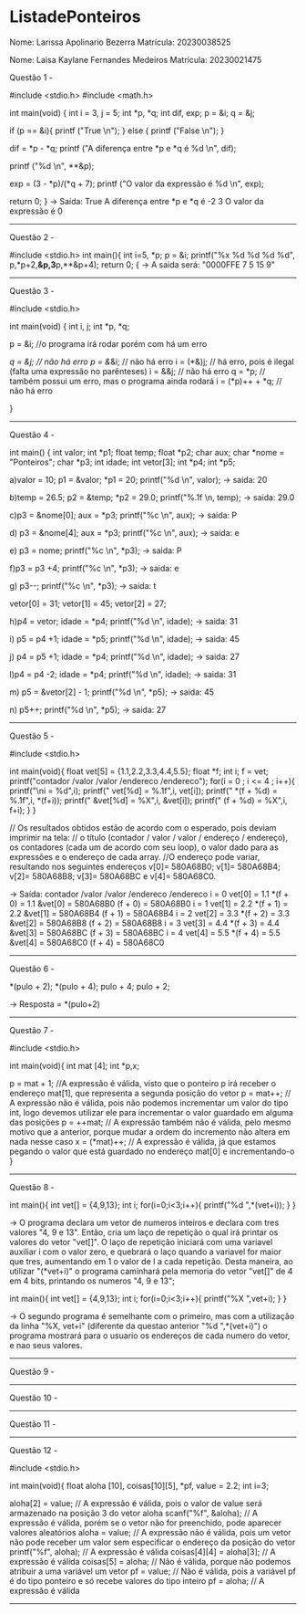 # ListadePonteiros

Nome: Larissa Apolinario Bezerra
Matrícula: 20230038525

Nome: Laisa Kaylane Fernandes Medeiros
Matrícula: 20230021475

Questão 1 -

#include <stdio.h>
#include <math.h>

int main(void) {
  int i = 3, j = 5;
  int *p, *q;
  int dif, exp;
  p = &i;
  q = &j;

  if (p == &i){
    printf ("True \n");
  }
  else {
    printf ("False \n");
  }

  dif = *p - *q;
  printf ("A diferença entre *p e *q é %d \n", dif);

  printf ("%d \n", **&p);

  exp = (3 - *p)/(*q + 7);
  printf ("O valor da expressão é %d \n", exp);

  return 0;
}
-> Saída:
True 
A diferença entre *p e *q é -2 
3 
O valor da expressão é 0

---------------------------------------------------------------------

Questão 2 -

#include <stdio.h>
int main(){ 
int i=5, *p;
p = &i;
printf("%x %d %d %d %d", p,*p+2,**&p,3**p,**&p+4); 
return 0;
{
-> A saida será: "0000FFE 7 5 15 9"

--------------------------------------------------------------------

Questão 3 -

#include <stdio.h>

int main(void) {
  int i, j;
  int *p, *q;
  
 p = &i; //o programa irá rodar porém com há um erro
 
  *q = &j; // não há erro
  p = &*&i; // não há erro
  i = (*&)j; // há erro, pois é ilegal (falta uma expressão no parênteses)
  i = &&j; // não há erro
  q = *p; // também possui um erro, mas o programa ainda rodará
  i = (*p)++ + *q; // não há erro
  
}

--------------------------------------------------------------------

Questão 4 -

int main() {
  int valor;
  int *p1;
  float temp;
  float *p2;
  char aux;
  char *nome = "Ponteiros";
  char *p3;
  int idade;
  int vetor[3];
  int *p4;
  int *p5;
  
a)valor = 10;
  p1 = &valor;
  *p1 = 20;
  printf("%d \n", valor); -> saida: 20

b)temp = 26.5;
  p2 = &temp;
  *p2 = 29.0;
  printf("%.1f \n, temp); -> saida: 29.0

c)p3 = &nome[0];
  aux = *p3;
  printf("%c \n", aux); -> saida: P

d)  p3 = &nome[4];
  aux = *p3;
  printf("%c \n", aux); -> saida: e

e) p3 = nome;
  printf("%c \n", *p3); -> saida: P

f)p3 = p3 +4;
  printf("%c \n", *p3); -> saida: e

g) p3--;
   printf("%c \n", *p3); -> saida: t

  vetor[0] = 31;
  vetor[1] = 45;
  vetor[2] = 27;

h)p4 = vetor;
  idade = *p4;
  printf("%d \n", idade); -> saida: 31

i) p5 = p4 +1;
  idade = *p5;
  printf("%d \n", idade); -> saida: 45

j) p4 = p5 +1;
  idade = *p4;
  printf("%d \n", idade); -> saida: 27

l)p4 = p4 -2;
  idade = *p4;
  printf("%d \n", idade); -> saida: 31

m) p5 = &vetor[2] - 1;
  printf("%d \n", *p5); -> saida: 45

n) p5++;
  printf("%d \n", *p5); -> saida: 27

--------------------------------------------------------------------

Questão 5 -

#include <stdio.h>

int main(void){
  float vet[5] = {1.1,2.2,3.3,4.4,5.5};
  float *f;
  int i;
  f = vet;
  printf("contador /valor /valor /endereco /endereco");
  for(i = 0 ; i <= 4 ; i++){
  printf("\ni = %d",i);
  printf(" vet[%d] = %.1f",i, vet[i]);
  printf(" *(f + %d) = %.1f",i, *(f+i));
  printf(" &vet[%d] = %X",i, &vet[i]);
  printf(" (f + %d) = %X",i, f+i);
  }
}

// Os resultados obtidos estão de acordo com o esperado, pois deviam imprimir na tela: 
// o título (contador / valor / valor / endereço / endereço), os contadores (cada um de acordo com seu loop), o valor dado para as expressões e o endereço de cada array.
//O endereço pode variar, resultando nos seguintes endereços v[0]= 580A68B0; v[1]= 580A68B4; v[2]= 580A68B8; v[3]= 580A68BC e v[4]= 580A68C0.

-> Saída:
contador /valor /valor /endereco /endereco
i = 0 vet[0] = 1.1 *(f + 0) = 1.1 &vet[0] = 580A68B0 (f + 0) = 580A68B0
i = 1 vet[1] = 2.2 *(f + 1) = 2.2 &vet[1] = 580A68B4 (f + 1) = 580A68B4
i = 2 vet[2] = 3.3 *(f + 2) = 3.3 &vet[2] = 580A68B8 (f + 2) = 580A68B8
i = 3 vet[3] = 4.4 *(f + 3) = 4.4 &vet[3] = 580A68BC (f + 3) = 580A68BC
i = 4 vet[4] = 5.5 *(f + 4) = 5.5 &vet[4] = 580A68C0 (f + 4) = 580A68C0

--------------------------------------------------------------------

Questão 6 -

*(pulo + 2);
*(pulo + 4);
pulo + 4;
pulo + 2;

-> Resposta = *(pulo+2)

--------------------------------------------------------------------

Questão 7 - 

#include <stdio.h>

int main(void){
  int mat [4];
  int *p,x;
  
  p = mat + 1; //A expressão é válida, visto que o ponteiro p irá receber o endereço mat[1], que representa a segunda posição do vetor
  p = mat++; // A expressão não é válida, pois não podemos incrementar um valor do tipo int, logo devemos utilizar ele para incrementar o valor guardado em alguma das posições
  p = ++mat; // A expressão também não é válida, pelo mesmo motivo que a anterior, porque mudar a ordem do incremento não altera em nada nesse caso
  x = (*mat)++; // A expressão é válida, já que estamos pegando o valor que está guardado no endereço mat[0] e incrementando-o
  }

  ------------------------------------------------------------------

  Questão 8 -
  
 int main(){
  int vet[] = {4,9,13};
  int i;
  for(i=0;i<3;i++){
  printf("%d ",*(vet+i));
  }
}

-> O programa declara um vetor de numeros inteiros e declara com tres valores "4, 9 e  13". Então, cria um laço de repetição o qual irá printar os valores do vetor "vet[]".
   O laço de repetição iniciará com uma variavel auxiliar i com o valor zero, e quebrará o laço quando a variavel for maior que tres, aumentando em 1 o valor de I a cada repetição.
    Desta maneira, ao utilizar "(*vet+i)" o programa caminhará pela memoria do vetor "vet[]" de 4 em 4 bits, printando os numeros "4, 9 e 13";



int main(){
  int vet[] = {4,9,13};
  int i;
  for(i=0;i<3;i++){
  printf("%X ",vet+i);
  }
}

-> O segundo programa é semelhante com o primeiro, mas com a utilização da linha "%X, vet+i" (diferente da questao anterior "%d ",*(vet+i)") 
   o programa mostrará para o usuario os endereços de cada numero do vetor, e nao seus valores.
   
----------------------------------------------------------------------------------------

Questão 9 -

---------------------------------------------------------------------------------------

Questão 10 -

----------------------------------------------------------------------------------------

Questão 11 -

----------------------------------------------------------------------------------------

Questão 12 -

#include <stdio.h>

int main(void){
  float aloha [10], coisas[10][5], *pf, value = 2.2;
  int i=3;

  aloha[2] = value; // A expressão é válida, pois o valor de value será armazenado na posição 3 do vetor aloha
  scanf("%f", &aloha); // A expressão é válida, porém se o vetor não for preenchido, pode aparecer valores aleatórios
  aloha = value; // A expressão não é válida, pois um vetor não pode receber um valor sem especificar o endereço da posição do vetor
  printf("%f", aloha); // A expressão é válida
  coisas[4][4] = aloha[3]; // A expressão é válida
  coisas[5] = aloha; // Não é válida, porque não podemos atribuir a uma variável um vetor
  pf = value; // Não é válida, pois a variável pf é do tipo ponteiro e só recebe valores do tipo inteiro
  pf = aloha; // A expressão é válida 
  
  ----------------------------------------------------------------------------------
  
  
  
